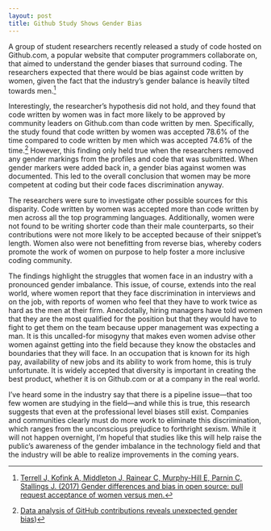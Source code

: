 ```yaml
---
layout: post
title: Github Study Shows Gender Bias
---
```


A group of student researchers recently released a study of code hosted on Github.com, a popular website that computer programmers collaborate on, that aimed to understand the gender biases that surround coding. The researchers expected that there would be bias against code written by women, given the fact that the industry’s gender balance is heavily tilted towards men.[^fn-1]

Interestingly, the researcher’s hypothesis did not hold, and they found that code written by women was in fact more likely to be approved by community leaders on Github.com than code written by men. Specifically, the study found that code written by women was accepted 78.6% of the time compared to code written by men which was accepted 74.6% of the time.[^fn-2] However, this finding only held true when the researchers removed any gender markings from the profiles and code that was submitted. When gender markers were added back in, a gender bias against women was documented. This led to the overall conclusion that women may be more competent at coding but their code faces discrimination anyway.

The researchers were sure to investigate other possible sources for this disparity. Code written by women was accepted more than code written by men across all the top programming languages. Additionally, women were not found to be writing shorter code than their male counterparts, so their contributions were not more likely to be accepted because of their snippet’s length. Women also were not benefitting from reverse bias, whereby coders promote the work of women on purpose to help foster a more inclusive coding community.

The findings highlight the struggles that women face in an industry with a pronounced gender imbalance. This issue, of course, extends into the real world, where women report that they face discrimination in interviews and on the job, with reports of women who feel that they have to work twice as hard as the men at their firm. Anecdotally, hiring managers have told women that they are the most qualified for the position but that they would have to fight to get them on the team because upper management was expecting a man.
It is this uncalled-for misogyny that makes even women advise other women against getting into the field because they know the obstacles and boundaries that they will face. In an occupation that is known for its high pay, availability of new jobs and its ability to work from home, this is truly unfortunate. It is widely accepted that diversity is important in creating the best product, whether it is on Github.com or at a company in the real world.

I’ve heard some in the industry say that there is a pipeline issue—that too few women are studying in the field—and while this is true, this research suggests that even at the professional level biases still exist. Companies and communities clearly must do more work to eliminate this discrimination, which ranges from the unconscious prejudice to forthright sexism. While it will not happen overnight, I’m hopeful that studies like this will help raise the public’s awareness of the gender imbalance in the technology field and that the industry will be able to realize improvements in the coming years.

[^fn-1]: [Terrell J, Kofink A, Middleton J, Rainear C, Murphy-Hill E, Parnin C, Stallings J. (2017) Gender differences and bias in open source: pull request acceptance of women versus men.](https://doi.org/10.7717/peerj-cs.111)
[^fn-2]: [Data analysis of GitHub contributions reveals unexpected gender bias](https://arstechnica.com/information-technology/2016/02/data-analysis-of-github-contributions-reveals-unexpected-gender-bias/))